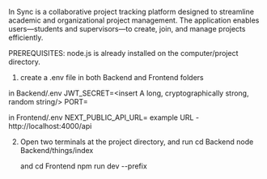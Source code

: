
In Sync is a collaborative project tracking platform designed to streamline academic and organizational project management. The application enables users—students and supervisors—to create, join, and manage projects efficiently.

PREREQUISITES:
node.js is already installed on the computer/project directory.

1. create a .env file in both Backend and Frontend folders

in Backend/.env
JWT_SECRET=<insert A long, cryptographically strong, random string/>
PORT=<insert local port number>

in Frontend/.env
NEXT_PUBLIC_API_URL=<insert link of the backend api url>
example URL - http://localhost:4000/api

<!-- 
2.Go to the terminal , open the project directory and run 
 node start.js  -->


2. Open two terminals at the project directory, and run 
    cd Backend
    node Backend/things/index

    and
    cd Frontend
    npm run dev --prefix 




